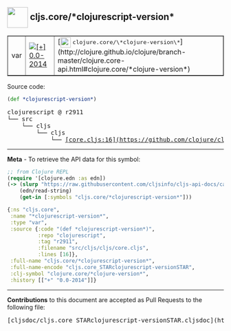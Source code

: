 ## <img width="48px" valign="middle" src="http://i.imgur.com/Hi20huC.png"> cljs.core/\*clojurescript-version\*

 <table border="1">
<tr>

<td>var</td>
<td><a href="https://github.com/cljsinfo/cljs-api-docs/tree/0.0-2014"><img valign="middle" alt="[+] 0.0-2014" src="https://img.shields.io/badge/+-0.0--2014-lightgrey.svg"></a> </td>
<td>
[<img height="24px" valign="middle" src="http://i.imgur.com/1GjPKvB.png"> <samp>clojure.core/\*clojure-version\*</samp>](http://clojure.github.io/clojure/branch-master/clojure.core-api.html#clojure.core/*clojure-version*)
</td>
</tr>
</table>






Source code:

```clj
(def *clojurescript-version*)
```

 <pre>
clojurescript @ r2911
└── src
    └── cljs
        └── cljs
            └── <ins>[core.cljs:16](https://github.com/clojure/clojurescript/blob/r2911/src/cljs/cljs/core.cljs#L16)</ins>
</pre>


---

__Meta__ - To retrieve the API data for this symbol:

```clj
;; from Clojure REPL
(require '[clojure.edn :as edn])
(-> (slurp "https://raw.githubusercontent.com/cljsinfo/cljs-api-docs/catalog/cljs-api.edn")
    (edn/read-string)
    (get-in [:symbols "cljs.core/*clojurescript-version*"]))
```

```clj
{:ns "cljs.core",
 :name "*clojurescript-version*",
 :type "var",
 :source {:code "(def *clojurescript-version*)",
          :repo "clojurescript",
          :tag "r2911",
          :filename "src/cljs/cljs/core.cljs",
          :lines [16]},
 :full-name "cljs.core/*clojurescript-version*",
 :full-name-encode "cljs.core_STARclojurescript-versionSTAR",
 :clj-symbol "clojure.core/*clojure-version*",
 :history [["+" "0.0-2014"]]}

```

---

__Contributions__ to this document are accepted as Pull Requests to the following file:

 <pre>
[cljsdoc/cljs.core_STARclojurescript-versionSTAR.cljsdoc](https://github.com/cljsinfo/cljs-api-docs/blob/master/cljsdoc/cljs.core_STARclojurescript-versionSTAR.cljsdoc)
</pre>

